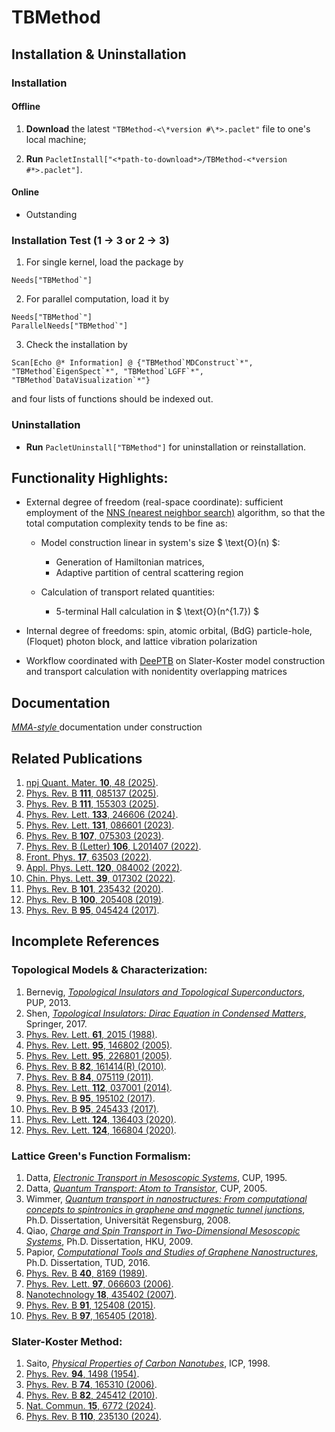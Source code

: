 # TBMethod

## Installation & Uninstallation

### Installation

#### Offline

1.  **Download** the latest `"TBMethod-<\*version #\*>.paclet"` file to one's local machine;

2.  **Run** `PacletInstall["<*path-to-download*>/TBMethod-<*version #*>.paclet"]`.

#### Online

- Outstanding

<!--
**Run** `PacletInstall["https://github.com/AlexanderZ11234/TBMethod/releases/download/0.2.1/TBMethod-0.2.1.paclet"]`
-->

### Installation Test (1 → 3 or 2 → 3)

1. For single kernel, load the package by

<!---->

    Needs["TBMethod`"]

2. For parallel computation, load it by

<!---->

    Needs["TBMethod`"]
    ParallelNeeds["TBMethod`"]

3. Check the installation by

<!---->

    Scan[Echo @* Information] @ {"TBMethod`MDConstruct`*", "TBMethod`EigenSpect`*", "TBMethod`LGFF`*", "TBMethod`DataVisualization`*"}

and four lists of functions should be indexed out.

### Uninstallation

- **Run** `PacletUninstall["TBMethod"]` for uninstallation or reinstallation.

## Functionality Highlights:

- External degree of freedom (real-space coordinate): sufficient employment of the [NNS (nearest neighbor search)](https://en.wikipedia.org/wiki/Nearest_neighbor_search) algorithm, so that the total computation complexity tends to be fine as:
    - Model construction linear in system's size $ \text{O}(n) $:
        - Generation of Hamiltonian matrices,
        - Adaptive partition of central scattering region

    - Calculation of transport related quantities:
        - 5-terminal Hall calculation in $ \text{O}(n^{1.7}) $

- Internal degree of freedoms: spin, atomic orbital, (BdG) particle-hole, (Floquet) photon block, and lattice vibration polarization

- Workflow coordinated with [DeePTB](https://github.com/deepmodeling/DeePTB) on Slater-Koster model construction and transport calculation with nonidentity overlapping matrices

## Documentation

<a href="#" class="magic-button" title="Onsite testable"> _MMA-style_ </a> documentation under construction

## Related Publications

1. [npj Quant. Mater. **10**, 48 (2025)](https://www.nature.com/articles/s41535-025-00768-1).
1. [Phys. Rev. B **111**, 085137 (2025)](https://journals.aps.org/prb/abstract/10.1103/PhysRevB.111.085137).
1. [Phys. Rev. B **111**, 155303 (2025)](https://journals.aps.org/prb/abstract/10.1103/PhysRevB.111.155303).
1. [Phys. Rev. Lett. **133**, 246606 (2024)](https://journals.aps.org/prl/abstract/10.1103/PhysRevLett.133.246606).
1. [Phys. Rev. Lett. **131**, 086601 (2023)](https://journals.aps.org/prl/abstract/10.1103/PhysRevLett.131.086601).
1. [Phys. Rev. B **107**, 075303 (2023)](https://journals.aps.org/prb/abstract/10.1103/PhysRevB.107.075303).
1. [Phys. Rev. B (Letter) **106**, L201407 (2022)](https://journals.aps.org/prb/abstract/10.1103/PhysRevB.106.L201407).
1. [Front. Phys. **17**, 63503 (2022)](https://link.springer.com/article/10.1007/s11467-022-1185-y).
1. [Appl. Phys. Lett. **120**, 084002 (2022)](https://pubs.aip.org/aip/apl/article-abstract/120/8/084002/2833231/In-plane-magnetization-and-electronic-structures?redirectedFrom=fulltext).
1. [Chin. Phys. Lett. **39**, 017302 (2022)](https://cpl.iphy.ac.cn/article/doi/10.1088/0256-307X/39/1/017302).
1. [Phys. Rev. B **101**, 235432 (2020)](https://journals.aps.org/prb/abstract/10.1103/PhysRevB.101.235432).
1. [Phys. Rev. B **100**, 205408 (2019)](https://journals.aps.org/prb/abstract/10.1103/PhysRevB.100.205408).
1. [Phys. Rev. B **95**, 045424 (2017)](https://journals.aps.org/prb/abstract/10.1103/PhysRevB.95.045424).



## Incomplete References

### Topological Models & Characterization:
1. Bernevig, [_Topological Insulators and Topological Superconductors_](https://press.princeton.edu/books/hardcover/9780691151755/topological-insulators-and-topological-superconductors?srsltid=AfmBOop9JnAo53v7Hn3ErPpR2uf3vW0JLPykFSNWSK_QoP1xjsDuKoMG), PUP, 2013.
1. Shen, [_Topological Insulators: Dirac Equation in Condensed Matters_](https://link.springer.com/book/10.1007/978-981-10-4606-3), Springer, 2017.
1. [Phys. Rev. Lett. **61**, 2015 (1988)](https://journals.aps.org/prl/abstract/10.1103/PhysRevLett.61.2015).
1. [Phys. Rev. Lett. **95**, 146802 (2005)](https://journals.aps.org/prl/abstract/10.1103/PhysRevLett.95.146802).
1. [Phys. Rev. Lett. **95**, 226801 (2005)](https://journals.aps.org/prl/abstract/10.1103/PhysRevLett.95.226801).
1. [Phys. Rev. B **82**, 161414(R) (2010)](https://journals.aps.org/prb/abstract/10.1103/PhysRevB.82.161414).
1. [Phys. Rev. B **84**, 075119 (2011)](https://journals.aps.org/prb/abstract/10.1103/PhysRevB.84.075119).
1. [Phys. Rev. Lett. **112**, 037001 (2014)](https://journals.aps.org/prl/abstract/10.1103/PhysRevLett.112.037001).
1. [Phys. Rev. B **95**, 195102 (2017)](https://journals.aps.org/prb/abstract/10.1103/PhysRevB.95.195102).
1. [Phys. Rev. B **95**, 245433 (2017)](https://journals.aps.org/prb/abstract/10.1103/PhysRevB.95.245433).
1. [Phys. Rev. Lett. **124**, 136403 (2020)](https://journals.aps.org/prl/abstract/10.1103/PhysRevLett.124.136403).
1. [Phys. Rev. Lett. **124**, 166804 (2020)](https://journals.aps.org/prl/abstract/10.1103/PhysRevLett.124.166804).

### Lattice Green's Function Formalism:
1. Datta, [_Electronic Transport in Mesoscopic Systems_](https://www.cambridge.org/core/books/electronic-transport-in-mesoscopic-systems/1E55DEF5978AA7B843FF70337C220D8B), CUP, 1995.
1. Datta, [_Quantum Transport: Atom to Transistor_](https://www.cambridge.org/core/books/quantum-transport/E96BE74AACD59A03A7D6A7F7DACDFB71), CUP, 2005.
1. Wimmer, [_Quantum transport in nanostructures: From computational concepts to spintronics in graphene and magnetic tunnel junctions_](https://epub.uni-regensburg.de/12142/), Ph.D. Dissertation, Universität Regensburg, 2008.
1. Qiao, [_Charge and Spin Transport in Two-Dimensional Mesoscopic Systems_](https://hub.hku.hk/handle/10722/55540), Ph.D. Dissertation, HKU, 2009.
1. Papior, [_Computational Tools and Studies of Graphene Nanostructures_](https://orbit.dtu.dk/en/publications/computational-tools-and-studies-of-graphene-nanostructures), Ph.D. Dissertation, TUD, 2016.
1. [Phys. Rev. B **40**, 8169 (1989)](https://journals.aps.org/prb/abstract/10.1103/PhysRevB.40.8169).
1. [Phys. Rev. Lett. **97**, 066603 (2006)](https://journals.aps.org/prl/abstract/10.1103/PhysRevLett.97.066603).
1. [Nanotechnology **18**, 435402 (2007)](https://iopscience.iop.org/article/10.1088/0957-4484/18/43/435402).
1. [Phys. Rev. B **91**, 125408 (2015)](https://journals.aps.org/prb/abstract/10.1103/PhysRevB.91.125408).
1. [Phys. Rev. B **97**, 165405 (2018)](https://journals.aps.org/prb/abstract/10.1103/PhysRevB.97.165405).

### Slater-Koster Method:
1. Saito, [_Physical Properties of Carbon Nanotubes_](https://www.worldscientific.com/worldscibooks/10.1142/p080?srsltid=AfmBOoosI-cgWaXJxEbpkiw1QPAPb82G87WuKIr6LAeeVNM8vWX1tifB#t=aboutBook), ICP, 1998.
1. [Phys. Rev. **94**, 1498 (1954)](https://journals.aps.org/pr/abstract/10.1103/PhysRev.94.1498).
1. [Phys. Rev. B **74**, 165310 (2006)](https://journals.aps.org/prb/abstract/10.1103/PhysRevB.74.165310).
1. [Phys. Rev. B **82**, 245412 (2010)](https://journals.aps.org/prb/abstract/10.1103/PhysRevB.82.245412).
1. [Nat. Commun. **15**, 6772 (2024)](https://www.nature.com/articles/s41467-024-51006-4).
1. [Phys. Rev. B **110**, 235130 (2024)](https://journals.aps.org/prb/abstract/10.1103/PhysRevB.110.235130). 

